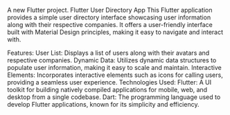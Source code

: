 
A new Flutter project.
Flutter User Directory App
This Flutter application provides a simple user directory interface showcasing user information along with their respective companies. It offers a user-friendly interface built with Material Design principles, making it easy to navigate and interact with.

Features:
User List: Displays a list of users along with their avatars and respective companies.
Dynamic Data: Utilizes dynamic data structures to populate user information, making it easy to scale and maintain.
Interactive Elements: Incorporates interactive elements such as icons for calling users, providing a seamless user experience.
Technologies Used:
Flutter: A UI toolkit for building natively compiled applications for mobile, web, and desktop from a single codebase.
Dart: The programming language used to develop Flutter applications, known for its simplicity and efficiency.
